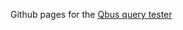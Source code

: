 Github pages for the <a href="http://unkelpehr.github.io/qbus/" target="_bank">Qbus query tester</a>
